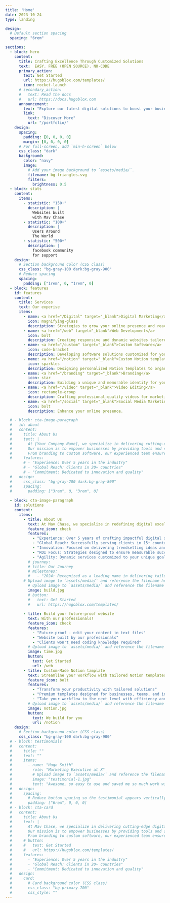 ```yaml
---
title: 'Home'
date: 2023-10-24
type: landing

design:
  # Default section spacing
  spacing: "6rem"

sections:
  - block: hero
    content:
      title: Crafting Excellence Through Customized Solutions
      text:  EASY. FREE (OPEN SOURCE). NO-CODE  
      primary_action:
        text: Get Started
        url: https://hugoblox.com/templates/
        icon: rocket-launch
      # secondary_action:
      #   text: Read the docs
      #   url: https://docs.hugoblox.com
      announcement:
        text: "Explore our latest digital solutions to boost your business!"
        link:
          text: "Discover More"
          url: "/portfolio/"
    design:
      spacing:
        padding: [0, 0, 0, 0]
        margin: [0, 0, 0, 0]
      # For full-screen, add `min-h-screen` below
      css_class: "dark"
      background:
        color: "navy"
        image:
          # Add your image background to `assets/media/`.
          filename: bg-triangles.svg
          filters:
            brightness: 0.5
  - block: stats
    content:
      items:
        - statistic: "150+"
          description: |
            Websites built  
            with Mav Chase
        - statistic: "100+"
          description: |
            Users Around
            The World
        - statistic: "500+"
          description: |
            facebook community  
            for support
    design:
      # Section background color (CSS class)
      css_class: "bg-gray-100 dark:bg-gray-900"
      # Reduce spacing
      spacing:
        padding: ["1rem", 0, "1rem", 0]
  - block: features
    id: features
    content:
      title: Services
      text: Our experise
      items:
        - name: <a href="/Digital" target="_blank">Digital Marketing</a>
          icon: magnifying-glass
          description: Strategies to grow your online presence and reach your audience effectively.
        - name: <a href="/web" target="_blank">Web Development</a>
          icon: bolt
          description: Creating responsive and dynamic websites tailored to your needs.
        - name: <a href="/custom" target="_blank">Custom Software</a>
          icon: code-bracket 
          description: Developing software solutions customized for your business requirements.
        - name: <a href="/notion" target="_blank">Custom Notion template</a>
          icon: sparkles
          description: Designing personalized Notion templates to organize and streamline workflows.
        - name: <a href="/branding" target="_blank">Branding</a>
          icon: star
          description: Building a unique and memorable identity for your business.
        - name: <a href="/video" target="_blank">Video Editing</a>
          icon: rectangle-group
          description: Crafting professional-quality videos for marketing or personal use.
        - name: <a href="/social" target="_blank">Social Media Marketing Strategy</a>
          icon: bolt
          description: Enhance your online presence.

  # - block: cta-image-paragraph
  #   id: about
  #   content:
  #     title: About Us
  #     text: |
  #       At [Your Company Name], we specialize in delivering cutting-edge digital solutions tailored to your business needs.  
  #       Our mission is to empower businesses by providing tools and strategies that make a difference.  
  #       From branding to custom software, our experienced team ensures excellence in every project.  
  #     features:
        # - "Experience: Over 5 years in the industry"
        # - "Global Reach: Clients in 20+ countries"
        # - "Commitment: Dedicated to innovation and quality"
  #   design:
  #     css_class: "bg-gray-200 dark:bg-gray-800"
  #     spacing:
  #       padding: ["3rem", 0, "3rem", 0]
  
  - block: cta-image-paragraph
    id: solutions
    content:
      items:
        - title: About Us
          text: At Mav Chase, we specialize in redefining digital excellence with innovative solutions tailored to meet your business needs. Our mission is to empower brands with cutting-edge strategies and tools, helping them scale, succeed, and lead in their respective industries. From branding to custom software, our dedicated team brings expertise, creativity, and a commitment to excellence in every project we undertake.
          feature_icon: check
          features:
            - "Experience: Over 5 years of crafting impactful digital solutions"
            - "Global Reach: Successfully serving clients in 15+ countries"
            - "Innovation: Focused on delivering trendsetting ideas and technology"
            - "ROI Focus: Strategies designed to ensure measurable success"
            - "Agility: Dynamic services customized to your unique goals"
          # journey:
          # title: Our Journey
          # milestones:
          #   - "2024: Recognized as a leading name in delivering tailored business solutions."
        # Upload image to `assets/media/` and reference the filename here
          # Upload image to `assets/media/` and reference the filename here
          image: build.jpg
          # button:
          #   text: Get Started
          #   url: https://hugoblox.com/templates/
            
        - title: Build your future-proof website
          text: With our professionals!
          feature_icon: check
          features:
            - "Future-proof - edit your content in text files"
            - "Website built by our professionals"
            - "Clients won't need coding knowledge required"
          # Upload image to `assets/media/` and reference the filename here
          image: time.jpg
          button:
            text: Get Started
            url: /web
        - title: Custom-Made Notion tamplate
          text: Streamline your workflow with tailored Notion templates for ultimate productivity.
          feature_icon: bolt
          features:
            - "Transform your productivity with tailored solutions"
            - "Premium templates designed for businesses, teams, and individuals"
            - "Take your workflow to the next level with efficiency and customization"
          # Upload image to `assets/media/` and reference the filename here
          image: notion.jpg
          button:
            text: We build for you
            url: /notion
    design:
      # Section background color (CSS class)
      css_class: "bg-gray-100 dark:bg-gray-900"
  # - block: testimonials
  #   content:
  #     title: ""
  #     text: ""
  #     items:
  #       - name: "Hugo Smith"
  #         role: "Marketing Executive at X"
  #         # Upload image to `assets/media/` and reference the filename here
  #         image: "testimonial-1.jpg"
  #         text: "Awesome, so easy to use and saved me so much work with the swappable pre-designed sections!"
  #   design:
  #     spacing:
  #       # Reduce bottom spacing so the testimonial appears vertically centered between sections
  #       padding: ["6rem", 0, 0, 0]
  # - block: cta-card
  #   content:
  #     title: About Us
  #     text: |
  #       At Mav Chase, we specialize in delivering cutting-edge digital solutions tailored to your business needs.  
  #       Our mission is to empower businesses by providing tools and strategies that make a difference.  
  #       From branding to custom software, our experienced team ensures excellence in every project.  
  #     # button:
  #     #   text: Get Started
  #     #   url: https://hugoblox.com/templates/
  #     features:
  #       - "Experience: Over 5 years in the industry"
  #       - "Global Reach: Clients in 20+ countries"
  #       - "Commitment: Dedicated to innovation and quality"
  #   design:
  #     card:
  #       # Card background color (CSS class)
  #       css_class: "bg-primary-700"
  #       css_style: ""
---
```

